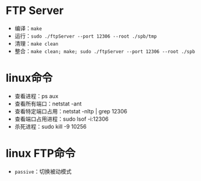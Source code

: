 # FTP Server

- 编译：`make`
- 运行：`sudo ./ftpServer --port 12306 --root ./spb/tmp`
- 清理：`make clean`
- 整合：`make clean; make; sudo ./ftpServer --port 12306 --root ./spb`

# linux命令

- 查看进程：ps aux
- 查看所有端口：netstat -ant
- 查看特定端口占用：netstat -nltp | grep 12306
- 查看端口占用进程：sudo lsof -i:12306
- 杀死进程：sudo kill -9 10256

# linux FTP命令

- `passive`：切换被动模式
